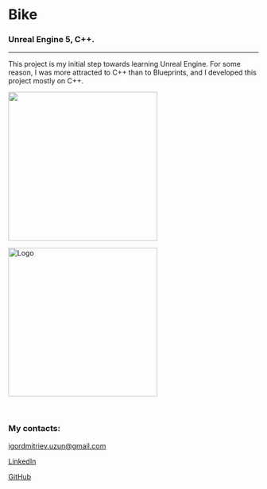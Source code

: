 <h1><strong>Bike</strong></h1>   
<h3><strong>
Unreal Engine 5, C++. </strong></h3>

<hr>
<p>This project is my initial step towards learning Unreal Engine. For some reason, I was more attracted to C++ than to Blueprints, and I developed this project mostly on C++.</p>

<p>
        <img src="logo/img2.jpeg" width="300"
             height="300 alt="Logo">
</p>
<p>
        <img src="logo/img1.jpeg" width="300"
             height="300" alt="Logo">
</p>

<br>
<h3><strong>My contacts:</strong></h3>
<p><a href="mailto:igordmitriev@gmail.com">igordmitriev.uzun@gmail.com</a></p>
<p><a href="https://www.linkedin.com/in/igor-uzun">LinkedIn</a></p>
<p><a href="https://www.github.com/Uzunig">GitHub</a></p>

